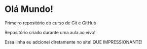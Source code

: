 # Olá Mundo!
Primeiro repositório do curso de Git e GitHub

Repositório criado durante uma aula ao vivo!

Essa linha eu adcionei diretamente no site! QUE IMPRESSIONANTE!
